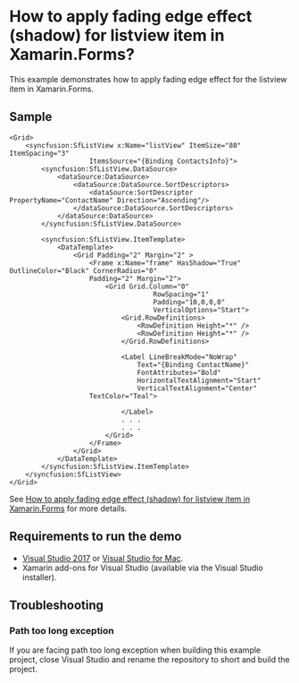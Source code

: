 # How to apply fading edge effect (shadow) for listview item in Xamarin.Forms?
This example demonstrates how to apply fading edge effect for the listview item in Xamarin.Forms.

## Sample

```xaml
<Grid>
    <syncfusion:SfListView x:Name="listView" ItemSize="80" ItemSpacing="3"
                    ItemsSource="{Binding ContactsInfo}">
        <syncfusion:SfListView.DataSource>
            <dataSource:DataSource>
                <dataSource:DataSource.SortDescriptors>
                    <dataSource:SortDescriptor PropertyName="ContactName" Direction="Ascending"/>
                </dataSource:DataSource.SortDescriptors>
            </dataSource:DataSource>
        </syncfusion:SfListView.DataSource>

        <syncfusion:SfListView.ItemTemplate>
            <DataTemplate>
                <Grid Padding="2" Margin="2" >
                    <Frame x:Name="frame" HasShadow="True" OutlineColor="Black" CornerRadius="0"
                    Padding="2" Margin="2">
                        <Grid Grid.Column="0"
                                    RowSpacing="1"
                                    Padding="10,0,0,0"
                                    VerticalOptions="Start">
                            <Grid.RowDefinitions>
                                <RowDefinition Height="*" />
                                <RowDefinition Height="*" />
                            </Grid.RowDefinitions>

                            <Label LineBreakMode="NoWrap"
                                Text="{Binding ContactName}"
                                FontAttributes="Bold"
                                HorizontalTextAlignment="Start"
                                VerticalTextAlignment="Center"
                    TextColor="Teal">
                                
                            </Label>
                            . . .
                            . . .
                        </Grid>
                    </Frame>
                </Grid>
            </DataTemplate>
        </syncfusion:SfListView.ItemTemplate>
    </syncfusion:SfListView>
</Grid>
```

See [How to apply fading edge effect (shadow) for listview item in Xamarin.Forms](https://www.syncfusion.com/kb/9489/how-to-apply-fading-edge-effect-shadow-for-listview-item-in-xamarin-forms) for more details.
## <a name="requirements-to-run-the-demo"></a>Requirements to run the demo ##

* [Visual Studio 2017](https://visualstudio.microsoft.com/downloads/) or [Visual Studio for Mac](https://visualstudio.microsoft.com/vs/mac/).
* Xamarin add-ons for Visual Studio (available via the Visual Studio installer).

## <a name="troubleshooting"></a>Troubleshooting ##
### Path too long exception
If you are facing path too long exception when building this example project, close Visual Studio and rename the repository to short and build the project.
